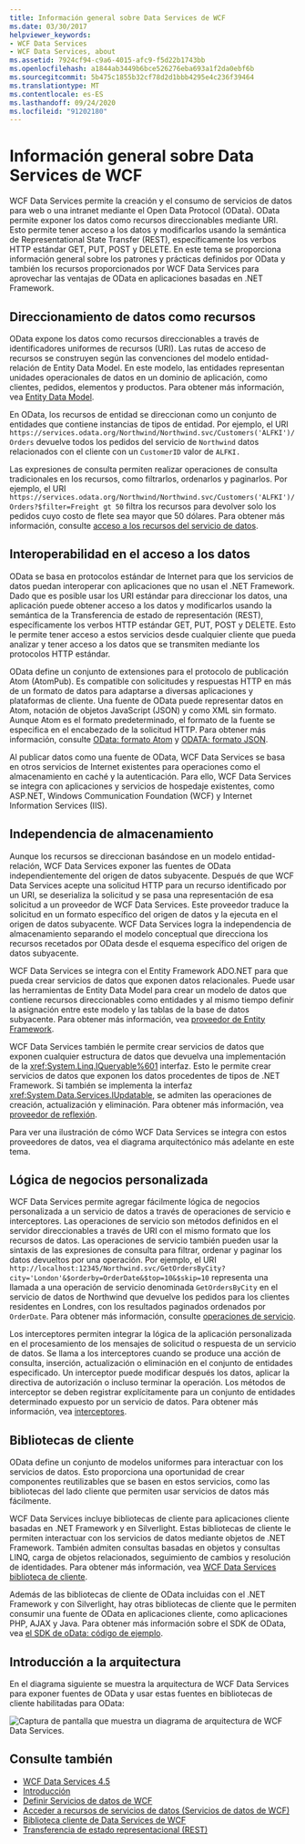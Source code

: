 ```yaml
---
title: Información general sobre Data Services de WCF
ms.date: 03/30/2017
helpviewer_keywords:
- WCF Data Services
- WCF Data Services, about
ms.assetid: 7924cf94-c9a6-4015-afc9-f5d22b1743bb
ms.openlocfilehash: a1844ab3449b6bce526276eba693a1f2da0ebf6b
ms.sourcegitcommit: 5b475c1855b32cf78d2d1bbb4295e4c236f39464
ms.translationtype: MT
ms.contentlocale: es-ES
ms.lasthandoff: 09/24/2020
ms.locfileid: "91202180"
---
```

# <a name="wcf-data-services-overview"></a>Información general sobre Data Services de WCF

WCF Data Services permite la creación y el consumo de servicios de datos para web o una intranet mediante el Open Data Protocol (OData). OData permite exponer los datos como recursos direccionables mediante URI. Esto permite tener acceso a los datos y modificarlos usando la semántica de Representational State Transfer (REST), específicamente los verbos HTTP estándar GET, PUT, POST y DELETE. En este tema se proporciona información general sobre los patrones y prácticas definidos por OData y también los recursos proporcionados por WCF Data Services para aprovechar las ventajas de OData en aplicaciones basadas en .NET Framework.  
  
## <a name="address-data-as-resources"></a>Direccionamiento de datos como recursos  

 OData expone los datos como recursos direccionables a través de identificadores uniformes de recursos (URI). Las rutas de acceso de recursos se construyen según las convenciones del modelo entidad-relación de Entity Data Model. En este modelo, las entidades representan unidades operacionales de datos en un dominio de aplicación, como clientes, pedidos, elementos y productos. Para obtener más información, vea [Entity Data Model](../adonet/entity-data-model.md).  
  
 En OData, los recursos de entidad se direccionan como un conjunto de entidades que contiene instancias de tipos de entidad. Por ejemplo, el URI `https://services.odata.org/Northwind/Northwind.svc/Customers('ALFKI')/Orders` devuelve todos los pedidos del servicio de `Northwind` datos relacionados con el cliente con un `CustomerID` valor de `ALFKI.`  
  
 Las expresiones de consulta permiten realizar operaciones de consulta tradicionales en los recursos, como filtrarlos, ordenarlos y paginarlos. Por ejemplo, el URI `https://services.odata.org/Northwind/Northwind.svc/Customers('ALFKI')/Orders?$filter=Freight gt 50` filtra los recursos para devolver solo los pedidos cuyo costo de flete sea mayor que 50 dólares. Para obtener más información, consulte [acceso a los recursos del servicio de datos](accessing-data-service-resources-wcf-data-services.md).  
  
## <a name="interoperable-data-access"></a>Interoperabilidad en el acceso a los datos  

 OData se basa en protocolos estándar de Internet para que los servicios de datos puedan interoperar con aplicaciones que no usan el .NET Framework. Dado que es posible usar los URI estándar para direccionar los datos, una aplicación puede obtener acceso a los datos y modificarlos usando la semántica de la Transferencia de estado de representación (REST), específicamente los verbos HTTP estándar GET, PUT, POST y DELETE. Esto le permite tener acceso a estos servicios desde cualquier cliente que pueda analizar y tener acceso a los datos que se transmiten mediante los protocolos HTTP estándar.  
  
OData define un conjunto de extensiones para el protocolo de publicación Atom (AtomPub). Es compatible con solicitudes y respuestas HTTP en más de un formato de datos para adaptarse a diversas aplicaciones y plataformas de cliente. Una fuente de OData puede representar datos en Atom, notación de objetos JavaScript (JSON) y como XML sin formato. Aunque Atom es el formato predeterminado, el formato de la fuente se especifica en el encabezado de la solicitud HTTP. Para obtener más información, consulte [OData: formato Atom](https://www.odata.org/documentation/odata-version-2-0/atom-format/) y [ODATA: formato JSON](https://www.odata.org/documentation/odata-version-2-0/json-format/).  
  
 Al publicar datos como una fuente de OData, WCF Data Services se basa en otros servicios de Internet existentes para operaciones como el almacenamiento en caché y la autenticación. Para ello, WCF Data Services se integra con aplicaciones y servicios de hospedaje existentes, como ASP.NET, Windows Communication Foundation (WCF) y Internet Information Services (IIS).  
  
## <a name="storage-independence"></a>Independencia de almacenamiento  

 Aunque los recursos se direccionan basándose en un modelo entidad-relación, WCF Data Services exponer las fuentes de OData independientemente del origen de datos subyacente. Después de que WCF Data Services acepte una solicitud HTTP para un recurso identificado por un URI, se deserializa la solicitud y se pasa una representación de esa solicitud a un proveedor de WCF Data Services. Este proveedor traduce la solicitud en un formato específico del origen de datos y la ejecuta en el origen de datos subyacente. WCF Data Services logra la independencia de almacenamiento separando el modelo conceptual que direcciona los recursos recetados por OData desde el esquema específico del origen de datos subyacente.  
  
 WCF Data Services se integra con el Entity Framework ADO.NET para que pueda crear servicios de datos que exponen datos relacionales. Puede usar las herramientas de Entity Data Model para crear un modelo de datos que contiene recursos direccionables como entidades y al mismo tiempo definir la asignación entre este modelo y las tablas de la base de datos subyacente. Para obtener más información, vea [proveedor de Entity Framework](entity-framework-provider-wcf-data-services.md).  
  
 WCF Data Services también le permite crear servicios de datos que exponen cualquier estructura de datos que devuelva una implementación de la <xref:System.Linq.IQueryable%601> interfaz. Esto le permite crear servicios de datos que exponen los datos procedentes de tipos de .NET Framework. Si también se implementa la interfaz <xref:System.Data.Services.IUpdatable>, se admiten las operaciones de creación, actualización y eliminación. Para obtener más información, vea [proveedor de reflexión](reflection-provider-wcf-data-services.md).  
  
 Para ver una ilustración de cómo WCF Data Services se integra con estos proveedores de datos, vea el diagrama arquitectónico más adelante en este tema.  
  
## <a name="custom-business-logic"></a>Lógica de negocios personalizada  

 WCF Data Services permite agregar fácilmente lógica de negocios personalizada a un servicio de datos a través de operaciones de servicio e interceptores. Las operaciones de servicio son métodos definidos en el servidor direccionables a través de URI con el mismo formato que los recursos de datos. Las operaciones de servicio también pueden usar la sintaxis de las expresiones de consulta para filtrar, ordenar y paginar los datos devueltos por una operación. Por ejemplo, el URI `http://localhost:12345/Northwind.svc/GetOrdersByCity?city='London'&$orderby=OrderDate&$top=10&$skip=10` representa una llamada a una operación de servicio denominada `GetOrdersByCity` en el servicio de datos de Northwind que devuelve los pedidos para los clientes residentes en Londres, con los resultados paginados ordenados por `OrderDate`. Para obtener más información, consulte [operaciones de servicio](service-operations-wcf-data-services.md).  
  
 Los interceptores permiten integrar la lógica de la aplicación personalizada en el procesamiento de los mensajes de solicitud o respuesta de un servicio de datos. Se llama a los interceptores cuando se produce una acción de consulta, inserción, actualización o eliminación en el conjunto de entidades especificado. Un interceptor puede modificar después los datos, aplicar la directiva de autorización o incluso terminar la operación. Los métodos de interceptor se deben registrar explícitamente para un conjunto de entidades determinado expuesto por un servicio de datos. Para obtener más información, vea [interceptores](interceptors-wcf-data-services.md).  
  
## <a name="client-libraries"></a>Bibliotecas de cliente  

 OData define un conjunto de modelos uniformes para interactuar con los servicios de datos. Esto proporciona una oportunidad de crear componentes reutilizables que se basen en estos servicios, como las bibliotecas del lado cliente que permiten usar servicios de datos más fácilmente.  
  
 WCF Data Services incluye bibliotecas de cliente para aplicaciones cliente basadas en .NET Framework y en Silverlight. Estas bibliotecas de cliente le permiten interactuar con los servicios de datos mediante objetos de .NET Framework. También admiten consultas basadas en objetos y consultas LINQ, carga de objetos relacionados, seguimiento de cambios y resolución de identidades. Para obtener más información, vea [WCF Data Services biblioteca de cliente](wcf-data-services-client-library.md).  
  
 Además de las bibliotecas de cliente de OData incluidas con el .NET Framework y con Silverlight, hay otras bibliotecas de cliente que le permiten consumir una fuente de OData en aplicaciones cliente, como aplicaciones PHP, AJAX y Java. Para obtener más información sobre el SDK de OData, vea [el SDK de oData: código de ejemplo](https://www.odata.org/ecosystem/#sdk).
  
## <a name="architecture-overview"></a>Introducción a la arquitectura  

 En el diagrama siguiente se muestra la arquitectura de WCF Data Services para exponer fuentes de OData y usar estas fuentes en bibliotecas de cliente habilitadas para OData:  
  
 ![Captura de pantalla que muestra un diagrama de arquitectura de WCF Data Services.](./media/wcf-data-services-overview/windows-communication-foundation-data-services-architecture.gif)  
  
## <a name="see-also"></a>Consulte también

- [WCF Data Services 4.5](index.md)
- [Introducción](getting-started-with-wcf-data-services.md)
- [Definir Servicios de datos de WCF](defining-wcf-data-services.md)
- [Acceder a recursos de servicios de datos (Servicios de datos de WCF)](/previous-versions/dotnet/netframework-4.0/dd728283(v=vs.100))
- [Biblioteca cliente de Data Services de WCF](wcf-data-services-client-library.md)
- [Transferencia de estado representacional (REST)](https://www.ics.uci.edu/~fielding/pubs/dissertation/rest_arch_style.htm)
